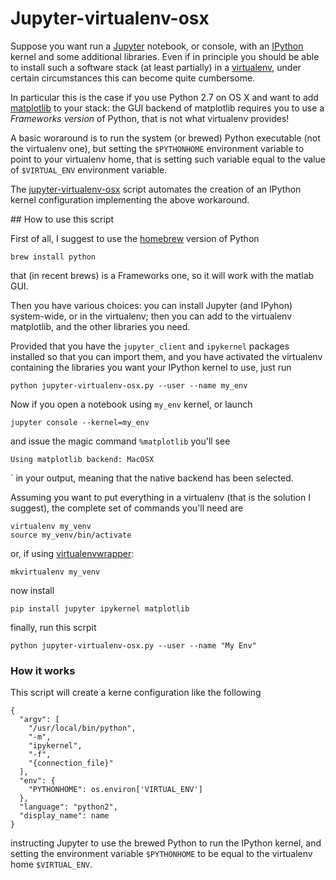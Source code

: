 # Jupyter-virtualenv-osx

Suppose you want run a [Jupyter](https://jupyter.org/) notebook, or console,
with an [IPython](http://ipython.org/) kernel and some additional libraries.
Even if in principle you should be able to install such a software stack (at
least partially) in a [virtualenv](https://virtualenv.pypa.io/), under certain
circumstances this can become quite cumbersome.

In particular this is the case if you use Python 2.7 on OS X and want to add
[matplotlib](http://matplotlib.org/) to your stack: the GUI backend of
matplotlib requires you to use a *Frameworks version* of Python, that is not
what virtualenv provides!

A basic woraround is to run the system (or brewed) Python executable (not the
virtualenv one), but setting the `$PYTHONHOME` environment variable to point to
your virtualenv home, that is setting such variable equal to the value of
`$VIRTUAL_ENV` environment variable. 

The [jupyter-virtualenv-osx](jupyter-virtualenv-osx.py) script automates the
creation of an IPython kernel configuration implementing the above workaround.

## How to use this script

First of all, I suggest to use the [homebrew](http://brew.sh/) version of Python

    brew install python

that (in recent brews) is a Frameworks one, so it will work with the matlab GUI.

Then you have various choices: you can install Jupyter (and IPyhon) system-wide,
or in the virtualenv; then you can add to the virtualenv matplotlib, and the
other libraries you need.

Provided that you have the `jupyter_client` and `ipykernel` packages installed
so that you can import them, and you have activated the virtualenv containing
the libraries you want your IPython kernel to use, just run

    python jupyter-virtualenv-osx.py --user --name my_env

Now if you open a notebook using `my_env` kernel, or launch

    jupyter console --kernel=my_env

and issue the magic command `%matplotlib` you'll see

    Using matplotlib backend: MacOSX
`
in your output, meaning that the native backend has been selected.

Assuming you want to put everything in a virtualenv (that is the solution I
suggest), the complete set of commands you'll need are

    virtualenv my_venv
    source my_venv/bin/activate

or, if using [virtualenvwrapper](https://virtualenvwrapper.readthedocs.io/):

    mkvirtualenv my_venv

now install

    pip install jupyter ipykernel matplotlib

finally, run this scrpit

    python jupyter-virtualenv-osx.py --user --name "My Env"


### How it works

This script will create a kerne configuration like the following

    {
      "argv": [
        "/usr/local/bin/python",
        "-m",
        "ipykernel",
        "-f",
        "{connection_file}"
      ],
      "env": {
        "PYTHONHOME": os.environ['VIRTUAL_ENV']
      },
      "language": "python2",
      "display_name": name
    }

instructing Jupyter to use the brewed Python to run the IPython kernel, and
setting the environment variable `$PYTHONHOME` to be equal to the virtualenv
home `$VIRTUAL_ENV`.
